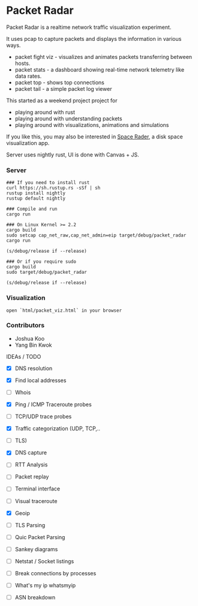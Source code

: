 # Packet Radar

Packet Radar is a realtime network traffic visualization experiment.

It uses pcap to capture packets and displays the information in various ways.

- packet fight viz - visualizes and animates packets transferring between hosts.
- packet stats - a dashboard showing real-time network telemetry like data rates.
- packet top - shows top connections
- packet tail - a simple packet log viewer

This started as a weekend project project for
- playing around with rust
- playing around with understanding packets
- playing around with visualizations, animations and simulations

If you like this, you may also be interested in [Space Rader](https://github.com/zz85/space-radar), a disk space visualization app.

Server uses nightly rust, UI is done with Canvas + JS.

### Server

```
### If you need to install rust
curl https://sh.rustup.rs -sSf | sh
rustup install nightly
rustup default nightly

### Compile and run
cargo run

### On Linux Kernel >= 2.2
cargo build
sudo setcap cap_net_raw,cap_net_admin=eip target/debug/packet_radar
cargo run

(s/debug/release if --release)

### Or if you require sudo
cargo build
sudo target/debug/packet_radar

(s/debug/release if --release)
```

### Visualization

```
open `html/packet_viz.html` in your browser
```

### Contributors

- Joshua Koo
- Yang Bin Kwok

IDEAs / TODO
- [x] DNS resolution
- [x] Find local addresses
- [ ] Whois
- [x] Ping / ICMP Traceroute probes
- [ ] TCP/UDP trace probes
- [x] Traffic categorization (UDP, TCP,..
- [ ] TLS)
- [x] DNS capture
- [ ] RTT Analysis
- [ ] Packet replay
- [ ] Terminal interface
- [ ] Visual traceroute
- [x] Geoip
- [ ] TLS Parsing
- [ ] Quic Packet Parsing
- [ ] Sankey diagrams
- [ ] Netstat / Socket listings
- [ ] Break connections by processes
- [ ] What's my ip whatsmyip
- [ ] ASN breakdown

